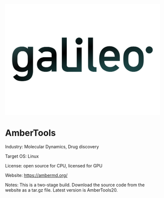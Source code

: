 [![alt](./galileo_pres.png)](https://hypernetlabs.io/galileo)

# AmberTools 

Industry: Molecular Dynamics, Drug discovery

Target OS: Linux

License: open source for CPU, licensed for GPU

Website: https://ambermd.org/

Notes: This is a two-stage build. Download the source code from the website as a tar.gz file. Latest version is AmberTools20. 
